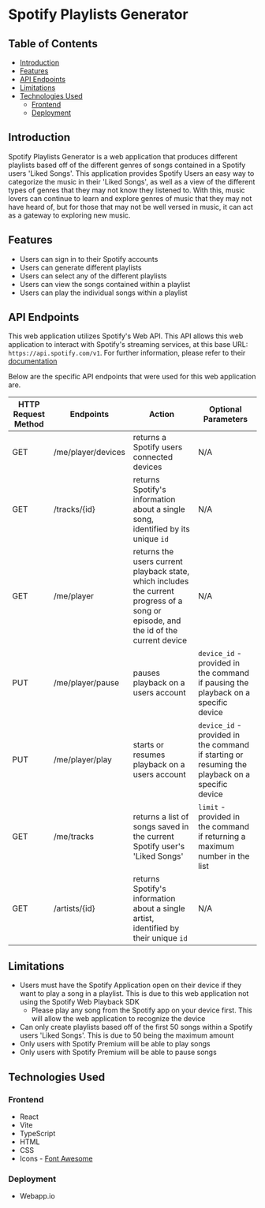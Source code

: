 # Spotify Playlists Generator

## Table of Contents
* [Introduction](#introduction)
* [Features](#features)
* [API Endpoints](#api-endpoints)
* [Limitations](#limitations)
* [Technologies Used](#technologies-used)
	* [Frontend](#frontend)
	* [Deployment](#deployment)

## Introduction
Spotify Playlists Generator is a web application that produces different playlists based off of the different genres of songs contained in a Spotify users 'Liked Songs'. This application provides Spotify Users an easy way to categorize the music in their 'Liked Songs', as well as a view of the different types of genres that they may not know they listened to. With this, music lovers can continue to learn and explore genres of music that they may not have heard of, but for those that may not be well versed in music, it can act as a gateway to exploring new music.

## Features
* Users can sign in to their Spotify accounts
* Users can generate different playlists
* Users can select any of the different playlists
* Users can view the songs contained within a playlist
* Users can play the individual songs within a playlist

## API Endpoints
This web application utilizes Spotify's Web API. This API allows this web application to interact with Spotify's streaming services, at this base URL: ```https://api.spotify.com/v1```. For further information, please refer to their [documentation](https://developer.spotify.com/documentation/web-api) 

Below are the specific API endpoints that were used for this web application are.

| HTTP Request Method | Endpoints | Action | Optional Parameters |
| --- | --- | --- | --- |
| GET | /me/player/devices | returns a Spotify users connected devices | N/A |
| GET | /tracks/{id} | returns Spotify's information about a single song, identified by its unique ```id``` | N/A |
| GET | /me/player | returns the users current playback state, which includes the current progress of a song or episode, and the id of the current device | N/A |
| PUT | /me/player/pause | pauses playback on a users account | ```device_id``` - provided in the command if pausing the playback on a specific device |
| PUT | /me/player/play | starts or resumes playback on a users account | ```device_id``` - provided in the command if starting or resuming the playback on a specific device |
| GET | /me/tracks | returns a list of songs saved in the current Spotify user's 'Liked Songs' | ```limit``` - provided in the command if returning a maximum number in the list |
| GET | /artists/{id} | returns Spotify's information about a single artist, identified by their unique ```id``` | N/A |

## Limitations
* Users must have the Spotify Application open on their device if they want to play a song in a playlist. This is due to this web application not using the Spotify Web Playback SDK
	*  Please play any song from the Spotify app on your device first. This will allow the web application to recognize the device
* Can only create playlists based off of the first 50 songs within a Spotify users 'Liked Songs'. This is due to 50 being the maximum amount
* Only users with Spotify Premium will be able to play songs
* Only users with Spotify Premium will be able to pause songs

## Technologies Used 

### Frontend 
* React
* Vite
* TypeScript
* HTML 
* CSS 
* Icons - [Font Awesome](https://fontawesome.com/docs/web/use-with/react/)

### Deployment
* Webapp.io